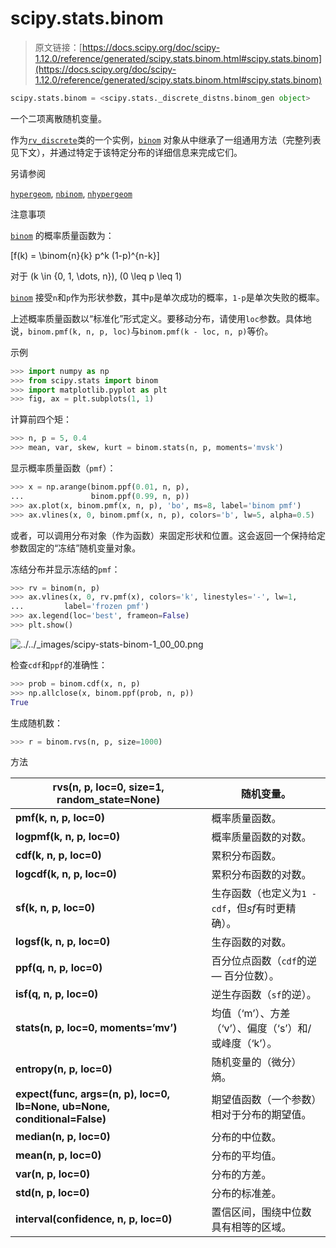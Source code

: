 # scipy.stats.binom

> 原文链接：[https://docs.scipy.org/doc/scipy-1.12.0/reference/generated/scipy.stats.binom.html#scipy.stats.binom](https://docs.scipy.org/doc/scipy-1.12.0/reference/generated/scipy.stats.binom.html#scipy.stats.binom)

```py
scipy.stats.binom = <scipy.stats._discrete_distns.binom_gen object>
```

一个二项离散随机变量。

作为[`rv_discrete`](scipy.stats.rv_discrete.html#scipy.stats.rv_discrete "scipy.stats.rv_discrete")类的一个实例，[`binom`](#scipy.stats.binom "scipy.stats.binom") 对象从中继承了一组通用方法（完整列表见下文），并通过特定于该特定分布的详细信息来完成它们。

另请参阅

[`hypergeom`](scipy.stats.hypergeom.html#scipy.stats.hypergeom "scipy.stats.hypergeom"), [`nbinom`](scipy.stats.nbinom.html#scipy.stats.nbinom "scipy.stats.nbinom"), [`nhypergeom`](scipy.stats.nhypergeom.html#scipy.stats.nhypergeom "scipy.stats.nhypergeom")

注意事项

[`binom`](#scipy.stats.binom "scipy.stats.binom") 的概率质量函数为：

\[f(k) = \binom{n}{k} p^k (1-p)^{n-k}\]

对于 \(k \in \{0, 1, \dots, n\}\), \(0 \leq p \leq 1\)

[`binom`](#scipy.stats.binom "scipy.stats.binom") 接受`n`和`p`作为形状参数，其中`p`是单次成功的概率，`1-p`是单次失败的概率。

上述概率质量函数以“标准化”形式定义。要移动分布，请使用`loc`参数。具体地说，`binom.pmf(k, n, p, loc)`与`binom.pmf(k - loc, n, p)`等价。

示例

```py
>>> import numpy as np
>>> from scipy.stats import binom
>>> import matplotlib.pyplot as plt
>>> fig, ax = plt.subplots(1, 1) 
```

计算前四个矩：

```py
>>> n, p = 5, 0.4
>>> mean, var, skew, kurt = binom.stats(n, p, moments='mvsk') 
```

显示概率质量函数（`pmf`）：

```py
>>> x = np.arange(binom.ppf(0.01, n, p),
...               binom.ppf(0.99, n, p))
>>> ax.plot(x, binom.pmf(x, n, p), 'bo', ms=8, label='binom pmf')
>>> ax.vlines(x, 0, binom.pmf(x, n, p), colors='b', lw=5, alpha=0.5) 
```

或者，可以调用分布对象（作为函数）来固定形状和位置。这会返回一个保持给定参数固定的“冻结”随机变量对象。

冻结分布并显示冻结的`pmf`：

```py
>>> rv = binom(n, p)
>>> ax.vlines(x, 0, rv.pmf(x), colors='k', linestyles='-', lw=1,
...         label='frozen pmf')
>>> ax.legend(loc='best', frameon=False)
>>> plt.show() 
```

![../../_images/scipy-stats-binom-1_00_00.png](../Images/930b0bfcb8cad840888c67b1d9c16436.png)

检查`cdf`和`ppf`的准确性：

```py
>>> prob = binom.cdf(x, n, p)
>>> np.allclose(x, binom.ppf(prob, n, p))
True 
```

生成随机数：

```py
>>> r = binom.rvs(n, p, size=1000) 
```

方法

| **rvs(n, p, loc=0, size=1, random_state=None)** | 随机变量。 |
| --- | --- |
| **pmf(k, n, p, loc=0)** | 概率质量函数。 |
| **logpmf(k, n, p, loc=0)** | 概率质量函数的对数。 |
| **cdf(k, n, p, loc=0)** | 累积分布函数。 |
| **logcdf(k, n, p, loc=0)** | 累积分布函数的对数。 |
| **sf(k, n, p, loc=0)** | 生存函数（也定义为`1 - cdf`，但*sf*有时更精确）。 |
| **logsf(k, n, p, loc=0)** | 生存函数的对数。 |
| **ppf(q, n, p, loc=0)** | 百分位点函数（`cdf`的逆 — 百分位数）。 |
| **isf(q, n, p, loc=0)** | 逆生存函数（`sf`的逆）。 |
| **stats(n, p, loc=0, moments=’mv’)** | 均值（‘m’）、方差（‘v’）、偏度（‘s’）和/或峰度（‘k’）。 |
| **entropy(n, p, loc=0)** | 随机变量的（微分）熵。 |
| **expect(func, args=(n, p), loc=0, lb=None, ub=None, conditional=False)** | 期望值函数（一个参数）相对于分布的期望值。 |
| **median(n, p, loc=0)** | 分布的中位数。 |
| **mean(n, p, loc=0)** | 分布的平均值。 |
| **var(n, p, loc=0)** | 分布的方差。 |
| **std(n, p, loc=0)** | 分布的标准差。 |
| **interval(confidence, n, p, loc=0)** | 置信区间，围绕中位数具有相等的区域。 |
